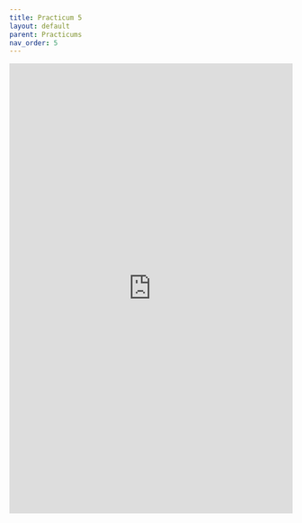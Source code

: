 ```yaml
---
title: Practicum 5
layout: default
parent: Practicums
nav_order: 5
---
```

<iframe 
    src="https://docs.google.com/document/d/e/2PACX-1vQj5edlXspkZDkDvbLX4Uie60V39PRWEFi1_3rqNzloUF1c7Qha5t0lM0PA4xO2LQ8GPbTm1bstepz2/pub?embedded=true" 
    width="100%" 
    height="800px" 
    frameborder="0" 
    allowfullscreen>
</iframe>
